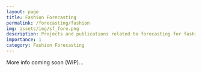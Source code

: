 ```yaml
---
layout: page
title: Fashion Forecasting
permalink: /forecasting/fashion
img: assets/img/sf_fore.png
description: Projects and publications related to forecasting for fashion.
importance: 1
category: Fashion Forecasting
---
```


More info coming soon (WIP)...

